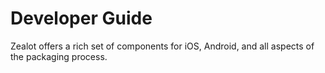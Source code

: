 # Developer Guide

Zealot offers a rich set of components for iOS, Android, and all aspects of the packaging process.
